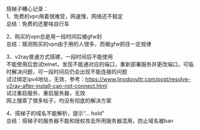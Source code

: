 搭梯子糟心记录：  
1、免费的vpn用着很难受，网速慢，网络还不稳定  
总结：免费的还要啥自行车

2、购买的vpn总是用一段时间后被gfw封  
总结：猜测购买的vpn由于用的人很多，而被gfw抓住一定规律

3、v2ray普通方式搭建，一段时间后不能使用  
不能使用后尝试telnet，发现不能通对应的端口，重新部署服务并更改端口，可临时解决问题，可一段时间后仍会出现不能连接的问题  
试过绑定ipv4地址，无效，参考：https://www.linodovultr.com/post/resolve-v2ray-after-install-can-not-connect.html  
试过重启服务、重启服务器，无效  
网上搜索了很多帖子，均没有彻底的解决方案

4、搭梯子的域名不能解析，提示“... hold”  
总结：搭梯子的服务器不能和授权攻击所用服务器混用，防止域名被ban
